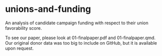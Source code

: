 # unions-and-funding
An analysis of candidate campaign funding with respect to their union favorability score. 

To see our paper, please look at 01-finalpaper.pdf and 01-finalpaper.qmd. Our original donor data was too big to include on GitHub, but it is available upon request. 
